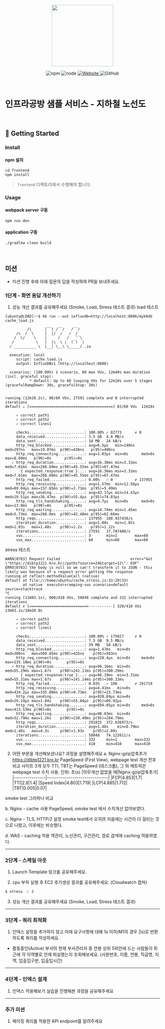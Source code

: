 <p align="center">
    <img width="200px;" src="https://raw.githubusercontent.com/woowacourse/atdd-subway-admin-frontend/master/images/main_logo.png"/>
</p>
<p align="center">
  <img alt="npm" src="https://img.shields.io/badge/npm-%3E%3D%205.5.0-blue">
  <img alt="node" src="https://img.shields.io/badge/node-%3E%3D%209.3.0-blue">
  <a href="https://edu.nextstep.camp/c/R89PYi5H" alt="nextstep atdd">
    <img alt="Website" src="https://img.shields.io/website?url=https%3A%2F%2Fedu.nextstep.camp%2Fc%2FR89PYi5H">
  </a>
  <img alt="GitHub" src="https://img.shields.io/github/license/next-step/atdd-subway-service">
</p>

<br>

# 인프라공방 샘플 서비스 - 지하철 노선도

<br>

## 🚀 Getting Started

### Install
#### npm 설치
```
cd frontend
npm install
```
> `frontend` 디렉토리에서 수행해야 합니다.

### Usage
#### webpack server 구동
```
npm run dev
```
#### application 구동
```
./gradlew clean build
```
<br>

## 미션

* 미션 진행 후에 아래 질문의 답을 작성하여 PR을 보내주세요.


### 1단계 - 화면 응답 개선하기
1. 성능 개선 결과를 공유해주세요 (Smoke, Load, Stress 테스트 결과)
load 테스트
```shell
[ubuntu@LOAD]:~$ k6 run --out influxdb=http://localhost:8086/myk6db cache_load.js

          /\      |‾‾| /‾‾/   /‾‾/
     /\  /  \     |  |/  /   /  /
    /  \/    \    |     (   /   ‾‾\
   /          \   |  |\  \ |  (‾)  |
  / __________ \  |__| \__\ \_____/ .io

  execution: local
     script: cache_load.js
     output: InfluxDBv1 (http://localhost:8086)

  scenarios: (100.00%) 1 scenario, 60 max VUs, 12m40s max duration (incl. graceful stop):
           * default: Up to 60 looping VUs for 12m10s over 5 stages (gracefulRampDown: 30s, gracefulStop: 30s)


running (12m10.2s), 00/60 VUs, 27591 complete and 0 interrupted iterations
default ↓ [======================================] 03/60 VUs  12m10s

     ✓ correct path1
     ✓ correct path2
     ✓ correct lines1

     checks.........................: 100.00% ✓ 82773      ✗ 0
     data_received..................: 3.5 GB  4.8 MB/s
     data_sent......................: 18 MB   24 kB/s
     http_req_blocked...............: avg=6.5µs   min=140ns   med=297ns   max=19.07ms  p(90)=436ns   p(95)=496ns
     http_req_connecting............: avg=1.03µs  min=0s      med=0s      max=8.69ms   p(90)=0s      p(95)=0s
   ✓ http_req_duration..............: avg=16.36ms min=3.31ms  med=7.61ms  max=268.69ms p(90)=45.55ms p(95)=67.47ms
       { expected_response:true }...: avg=16.36ms min=3.31ms  med=7.61ms  max=268.69ms p(90)=45.55ms p(95)=67.47ms
     http_req_failed................: 0.00%   ✓ 0          ✗ 137955
     http_req_receiving.............: avg=1.57ms  min=12.56µs med=89.04µs max=157.65ms p(90)=2.71ms  p(95)=5.49ms
     http_req_sending...............: avg=43.17µs min=14.43µs med=29.51µs max=36.47ms  p(90)=55.4µs  p(95)=74.83µs
     http_req_tls_handshaking.......: avg=4.7µs   min=0s      med=0s      max=13.8ms   p(90)=0s      p(95)=0s
     http_req_waiting...............: avg=14.74ms min=1.45ms  med=5.73ms  max=268.6ms  p(90)=42.48ms p(95)=62.66ms
     http_reqs......................: 137955  188.937438/s
     iteration_duration.............: avg=1.08s   min=1.02s   med=1.03s   max=1.48s    p(90)=1.2s    p(95)=1.22s
     iterations.....................: 27591   37.787488/s
     vus............................: 3       min=1        max=60
     vus_max........................: 60      min=60       max=60
```
stress 테스트
```shell
WARN[0783] Request Failed                                error="Get \"https://dibtp1221.kro.kr//paths?source=24&target=12\": EOF"
ERRO[0783] the body is null so we can't transform it to JSON - this likely was because of a request error getting the response
running at reflect.methodValueCall (native)
default at file:///home/ubuntu/cache_stress.js:33:29(33)
        at native  executor=ramping-vus scenario=default source=stacktrace
^C
running (13m03.1s), 000/410 VUs, 58048 complete and 332 interrupted iterations
default ✗ [==========================>-----------] 320/410 VUs  13m03.1s/18m20.0s

     ✓ correct path1
     ✓ correct path2
     ✓ correct lines1

     checks.........................: 100.00% ✓ 175027     ✗ 0
     data_received..................: 7.5 GB  9.5 MB/s
     data_sent......................: 39 MB   50 kB/s
     http_req_blocked...............: avg=1.47ms   min=0s     med=306ns   max=560.65ms p(90)=435ns    p(95)=503ns
     http_req_connecting............: avg=228.4µs  min=0s     med=0s      max=235.18ms p(90)=0s       p(95)=0s
   ✓ http_req_duration..............: avg=96.16ms  min=0s     med=55.29ms max=1.67s    p(90)=241.11ms p(95)=300.29ms
       { expected_response:true }...: avg=96.19ms  min=3.31ms med=55.31ms max=1.67s    p(90)=241.14ms p(95)=300.33ms
     http_req_failed................: 0.03%   ✓ 106        ✗ 291719
     http_req_receiving.............: avg=4.41ms   min=0s     med=434.2µs max=335.88ms p(90)=9.73ms   p(95)=23.73ms
     http_req_sending...............: avg=920.69µs min=0s     med=29.19µs max=1.04s    p(90)=55.84µs  p(95)=89.92µs
     http_req_tls_handshaking.......: avg=694.05µs min=0s     med=0s      max=413.53ms p(90)=0s       p(95)=0s
     http_req_waiting...............: avg=90.83ms  min=0s     med=52.79ms max=1.26s    p(90)=230.49ms p(95)=284.79ms
     http_reqs......................: 291825  372.636973/s
     iteration_duration.............: avg=1.48s    min=8.79ms med=1.48s   max=4.3s     p(90)=1.93s    p(95)=2.09s
     iterations.....................: 58048   74.122611/s
     vus............................: 332     min=1        max=332
     vus_max........................: 410     min=410      max=410

```

2. 어떤 부분을 개선해보셨나요? 과정을 설명해주세요
   a. Nginx-gzip압축추가
   https://dibtp1221.kro.kr PageSpeed (First View), webpage test 개선 전후 비교
   사이트 3개 모두 TTI, TBT는 PageSpeed (데스크톱), 그 외 메트릭은  webpage test 수치 사용.
   단위: 초(s)
   |아무개선 없었을 때|Nginx-gzip압축추가|
   |----------------|-------------------------------|
   |FCP|4.853|1.7|
   |TTI|2.8|1.4|
   |Speed Index|4.803|1.719|
   |LCP|4.885|1.712|
   |TBT|0.005|0.07|

smoke test 그라파나 비교

b. Nginx - cache 사용
PageSpeed, smoke test 에서 수치개선 없어보였다.

c. Nginx - TLS, HTTP/2 설정
smoke test에서 오히려 처음에는 시간이 더 걸리는 것으로 나왔고, 이후에는 비슷했다.

d. WAS - caching 적용
역관리, 노선관리, 구간관리, 경로 검색에 caching 적용하였다.

---

### 2단계 - 스케일 아웃

1. Launch Template 링크를 공유해주세요.

2. cpu 부하 실행 후 EC2 추가생성 결과를 공유해주세요. (Cloudwatch 캡쳐)

```sh
$ stress -c 2
```

3. 성능 개선 결과를 공유해주세요 (Smoke, Load, Stress 테스트 결과)

---

### 3단계 - 쿼리 최적화

1. 인덱스 설정을 추가하지 않고 아래 요구사항에 대해 1s 이하(M1의 경우 2s)로 반환하도록 쿼리를 작성하세요.

- 활동중인(Active) 부서의 현재 부서관리자 중 연봉 상위 5위안에 드는 사람들이 최근에 각 지역별로 언제 퇴실했는지 조회해보세요. (사원번호, 이름, 연봉, 직급명, 지역, 입출입구분, 입출입시간)

---

### 4단계 - 인덱스 설계

1. 인덱스 적용해보기 실습을 진행해본 과정을 공유해주세요

---

### 추가 미션

1. 페이징 쿼리를 적용한 API endpoint를 알려주세요
